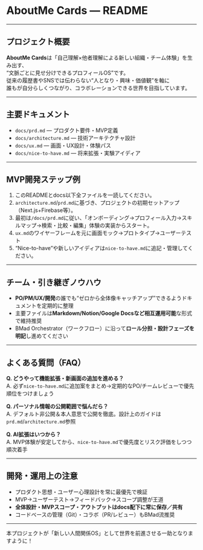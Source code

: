 # AboutMe Cards — README


---


## プロジェクト概要


**AboutMe Cards**は「自己理解×他者理解による新しい組織・チーム体験」を生み出す、  
“文脈ごとに見せ分けできるプロフィールOS”です。  
従来の履歴書やSNSでは伝わらない“人となり・興味・価値観”を軸に  
誰もが自分らしくつながり、コラボレーションできる世界を目指しています。


---


## 主要ドキュメント


- `docs/prd.md` — プロダクト要件・MVP定義
- `docs/architecture.md` — 技術アーキテクチャ設計
- `docs/ux.md` — 画面・UX設計・体験パス
- `docs/nice-to-have.md` — 将来拡張・実験アイディア


---


## MVP開発ステップ例


1. このREADMEとdocs以下全ファイルを一読してください。
2. `architecture.md`/`prd.md`に基づき、プロジェクトの初期セットアップ（Next.js+Firebase等）。
3. 最初は`/docs/prd.md`に従い、「オンボーディング→プロフィール入力→スキルマップ→検索・比較・編集」体験の実装からスタート。
4. `ux.md`のワイヤーフレームを元に画面モック→プロトタイプ→ユーザーテスト
5. “Nice-to-have”や新しいアイディアは`nice-to-have.md`に追記・管理してください。


---


## チーム・引き継ぎノウハウ


- **PO/PM/UX/開発**の誰でも“ゼロから全体像キャッチアップ”できるようドキュメントを定期的に整理
- 主要ファイルは**Markdown/Notion/Google Docsなど相互運用可能**な形式で維持推奨
- BMad Orchestrator（ワークフロー）に沿って**ロール分担・設計フェーズを明記**し進めてください


---


## よくある質問（FAQ）


**Q. どうやって機能拡張・新画面の追加を進める？**  
A. 必ず`nice-to-have.md`に追加案をまとめ→定期的なPO/チームレビューで優先順位をつけましょう


**Q. パーソナル情報の公開範囲で悩んだら？**  
A. デフォルト非公開＆本人意思で公開を徹底。設計上のガイドは`prd.md`/`architecture.md`参照


**Q. AI拡張はいつから？**  
A. MVP体験が安定してから、`nice-to-have.md`で優先度とリスク評価をしつつ順次着手


---


## 開発・運用上の注意


- プロダクト思想・ユーザー心理設計を常に最優先で検証
- MVP→ユーザーテスト→フィードバック→スコープ調整が王道
- **全体設計・MVPスコープ・アウトプットはdocs配下に常に保存／共有**
- コードベースの管理（Git）・コラボ（PR/レビュー）もBMad流推奨


---


本プロジェクトが「新しい人間関係OS」として世界を前進させる一助となりますように！




